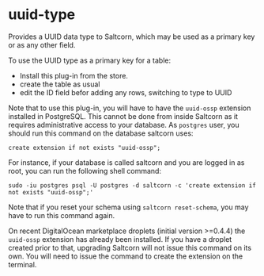 # uuid-type

Provides a UUID data type to Saltcorn, which may be used as a primary key or as any other field.

To use the UUID type as a primary key for a table:

* Install this plug-in from the store. 
* create the table as usual
* edit the ID field befor adding any rows, switching to type to UUID

Note that to use this plug-in, you will have to have the `uuid-ossp` extension installed in PostgreSQL. 
This cannot be done from inside Saltcorn as it requires administrative access to your database. 
As `postgres` user, you should run this command on the database saltcorn uses:

```
create extension if not exists "uuid-ossp";
```

For instance, if your database is called saltcorn and you are logged in as root, you can run the following shell command:

```
sudo -iu postgres psql -U postgres -d saltcorn -c 'create extension if not exists "uuid-ossp";'
```

Note that if you reset your schema using `saltcorn reset-schema`, you may have to run this command again.

On recent DigitalOcean marketplace droplets (initial version >=0.4.4) the `uuid-ossp` extension has already been installed. If you have 
a droplet created prior to that, upgrading Saltcorn will not issue this command on its own. You will need to 
issue the command to create the extension on the terminal.
